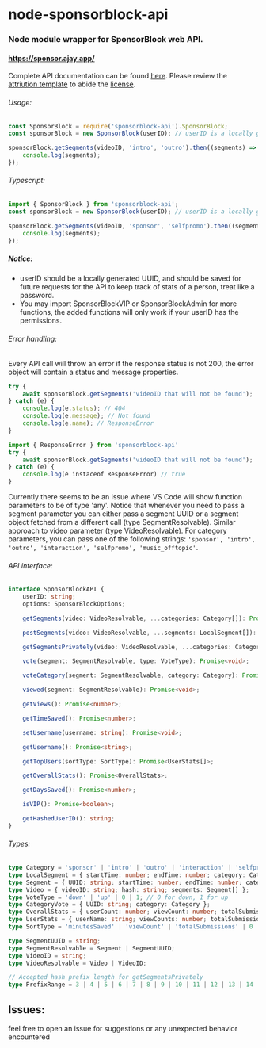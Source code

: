 # node-sponsorblock-api

### Node module wrapper for SponsorBlock web API.

#### https://sponsor.ajay.app/

Complete API documentation can be found [here](https://github.com/ajayyy/SponsorBlock/wiki/API-Docs).
Please review the [attriution template](https://gist.github.com/ajayyy/4b27dfc66e33941a45aeaadccb51de71) to abide the [license](https://github.com/ajayyy/SponsorBlock/wiki/Database-and-API-License).

###### Usage:

```javascript
const SponsorBlock = require('sponsorblock-api').SponsorBlock;
const sponsorBlock = new SponsorBlock(userID); // userID is a locally generated uuid, save the id for future tracking of stats

sponsorBlock.getSegments(videoID, 'intro', 'outro').then((segments) => {
	console.log(segments);
});
```

###### Typescript:

```typescript
import { SponsorBlock } from 'sponsorblock-api';
const sponsorBlock = new SponsorBlock(userID); // userID is a locally generated uuid, save the id for future tracking of stats

sponsorBlock.getSegments(videoID, 'sponsor', 'selfpromo').then((segments) => {
	console.log(segments);
});
```

##### Notice:

- userID should be a locally generated UUID, and should be saved for future requests for the API to keep track of stats of a person, treat like a password.
- You may import SponsorBlockVIP or SponsorBlockAdmin for more functions, the added functions will only work if your userID has the permissions.

###### Error handling:

Every API call will throw an error if the response status is not 200, the error object will contain a status and message properties.

```javascript
try {
	await sponsorBlock.getSegments('videoID that will not be found');
} catch (e) {
	console.log(e.status); // 404
	console.log(e.message); // Not found
	console.log(e.name); // ResponseError
}
```

```typescript
import { ResponseError } from 'sponsorblock-api'
try {
	await sponsorBlock.getSegments('videoID that will not be found');
} catch (e) {
	console.log(e instaceof ResponseError) // true
}
```

Currently there seems to be an issue where VS Code will show function parameters to be of type 'any'.
Notice that whenever you need to pass a segment parameter you can either pass a segment UUID or a segment object fetched from a different call (type SegmentResolvable).
Similar approach to video parameter (type VideoResolvable).
For category parameters, you can pass one of the following strings: `'sponsor', 'intro', 'outro', 'interaction', 'selfpromo', 'music_offtopic'`.

###### API interface:

```typescript
interface SponsorBlockAPI {
	userID: string;
	options: SponsorBlockOptions;

	getSegments(video: VideoResolvable, ...categories: Category[]): Promise<Segment[]>;

	postSegments(video: VideoResolvable, ...segments: LocalSegment[]): Promise<void>;

	getSegmentsPrivately(video: VideoResolvable, ...categories: Category[]): Promise<Segment[]>;

	vote(segment: SegmentResolvable, type: VoteType): Promise<void>;

	voteCategory(segment: SegmentResolvable, category: Category): Promise<void>;

	viewed(segment: SegmentResolvable): Promise<void>;

	getViews(): Promise<number>;

	getTimeSaved(): Promise<number>;

	setUsername(username: string): Promise<void>;

	getUsername(): Promise<string>;

	getTopUsers(sortType: SortType): Promise<UserStats[]>;

	getOverallStats(): Promise<OverallStats>;

	getDaysSaved(): Promise<number>;

	isVIP(): Promise<boolean>;

	getHashedUserID(): string;
}
```

###### Types:

```typescript
type Category = 'sponsor' | 'intro' | 'outro' | 'interaction' | 'selfpromo' | 'music_offtopic';
type LocalSegment = { startTime: number; endTime: number; category: Category }; // only used for posting new segments
type Segment = { UUID: string; startTime: number; endTime: number; category: Category };
type Video = { videoID: string; hash: string; segments: Segment[] };
type VoteType = 'down' | 'up' | 0 | 1; // 0 for down, 1 for up
type CategoryVote = { UUID: string; category: Category };
type OverallStats = { userCount: number; viewCount: number; totalSubmissions: number; minutesSaved: number };
type UserStats = { userName: string; viewCounts: number; totalSubmissions: number; minutesSaved: number };
type SortType = 'minutesSaved' | 'viewCount' | 'totalSubmissions' | 0 | 1 | 2; // numbers match types respectively

type SegmentUUID = string;
type SegmentResolvable = Segment | SegmentUUID;
type VideoID = string;
type VideoResolvable = Video | VideoID;

// Accepted hash prefix length for getSegmentsPrivately
type PrefixRange = 3 | 4 | 5 | 6 | 7 | 8 | 9 | 10 | 11 | 12 | 13 | 14 | 15 | 16 | 17 | 18 | 19 | 20 | 21 | 22 | 23 | 24 | 25 | 26 | 27 | 28 | 29 | 30 | 31 | 32;
```

## Issues:

feel free to open an issue for suggestions or any unexpected behavior encountered
